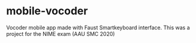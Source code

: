 # mobile-vocoder
Vocoder mobile app made with Faust Smartkeyboard interface. This was a project for the NIME exam (AAU SMC 2020)

